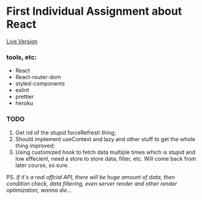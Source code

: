 # First Individual Assignment about React

[Live Version](https://marvel-api-react-task1-live.herokuapp.com/)

### tools, etc:
- React
- React-router-dom
- styled-components
- eslint
- prettier
- heroku

### TODO
1. Get rid of the stupid forceRefresh thing;
2. Should implement useContext and lazy and other stuff to get the whole thing improved;
3. Using customized hook to fetch data multiple times which is stupid and low effecient, need a store to store data, filter, etc. Will come back from later course, so sure. 

PS. *If it's a real offcial API, there will be huge amount of data, then condition check, data filtering, even server render and other render optimization, wanna die...*
